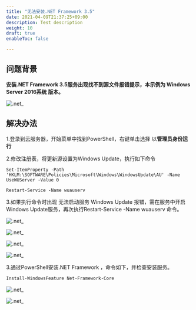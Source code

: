 ```yaml
---
title: "无法安装.NET Framework 3.5"
date: 2021-04-09T21:37:25+09:00
description: Test description
weight: 10
draft: true
enableToc: false

---
```




## 问题背景

**安装.NET Framework 3.5服务出现找不到源文件报错提示，本示例为 Windows Server 2016系统 版本。**

 ![.net_](../../../_images/windows_.net1.png)

## 解决办法

1.登录到云服务器，开始菜单中找到PowerShell，右键单击选择 以**管理员身份运行**

2.修改注册表，将更新源设置为Windows Update，执行如下命令

```
Set-ItemProperty -Path 'HKLM:\SOFTWARE\Policies\Microsoft\Windows\WindowsUpdate\AU' -Name UseWUServer -Value 0

Restart-Service -Name wuauserv
```



3.如果执行命令时出现 无法启动服务 Windows Update 报错，需在服务中开启Windows Update服务，再次执行Restart-Service -Name wuauserv 命令。

 ![.net_](../../../_images/windows_.net2.png)

 ![.net_](../../../_images/windows_.net3.png)

 ![.net_](../../../_images/windows_.net3.png)

 ![.net_](../../../_images/windows_.net4.png)

3.通过PowerShell安装.NET Framework ，命令如下，并检查安装服务。

```1
Install-WindowsFeature Net-Framework-Core
```

 ![.net_](../../../_images/windows_.net5.png)

 ![.net_](../../../_images/windows_.net6.png)